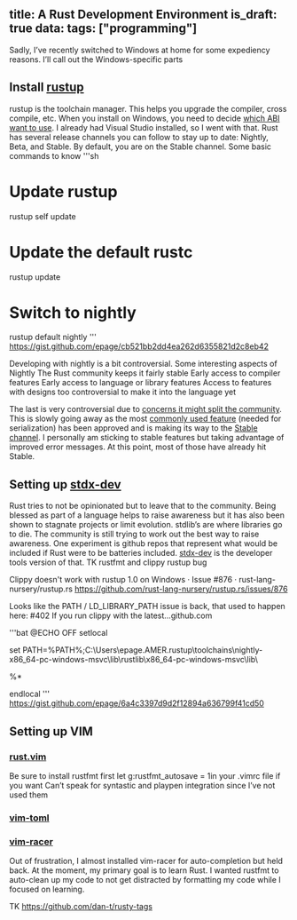 title: A Rust Development Environment
is_draft: true
data:
    tags: ["programming"]
---
Sadly, I’ve recently switched to Windows at home for some expediency reasons. I’ll call out the Windows-specific parts

## Install [rustup](https://www.rust-lang.org/en-US/install.html)

rustup is the toolchain manager. This helps you upgrade the compiler, cross compile, etc.
When you install on Windows, you need to decide [which ABI want to use](https://github.com/rust-lang-nursery/rustup.rs/blob/master/README.md#working-with-rust-on-windows). I already had Visual Studio installed, so I went with that.
Rust has several release channels you can follow to stay up to date: Nightly, Beta, and Stable. By default, you are on the Stable channel.
Some basic commands to know
'''sh
# Update rustup
rustup self update
# Update the default rustc
rustup update
# Switch to nightly
rustup default nightly
'''
https://gist.github.com/epage/cb521bb2dd4ea262d6355821d2c8eb42


Developing with nightly is a bit controversial. Some interesting aspects of Nightly
The Rust community keeps it fairly stable
Early access to compiler features
Early access to language or library features
Access to features with designs too controversial to make it into the language yet

The last is very controversial due to [concerns it might split the community](https://news.ycombinator.com/item?id=13251729). This is slowly going away as the most [commonly used feature](https://github.com/rust-lang/rfcs/blob/master/text/1681-macros-1.1.md) (needed for serialization) has been approved and is making its way to the [Stable channel](https://github.com/rust-lang/rust/blob/master/RELEASES.md).
I personally am sticking to stable features but taking advantage of improved error messages. At this point, most of those have already hit Stable.

## Setting up [stdx-dev](https://github.com/llogiq/stdx-dev)

Rust tries to not be opinionated but to leave that to the community. Being blessed as part of a language helps to raise awareness but it has also been shown to stagnate projects or limit evolution. stdlib’s are where libraries go to die.
The community is still trying to work out the best way to raise awareness. One experiment is github repos that represent what would be included if Rust were to be batteries included. [stdx-dev](https://github.com/llogiq/stdx-dev) is the developer tools version of that.
TK rustfmt and clippy
rustup bug

Clippy doesn't work with rustup 1.0 on Windows · Issue #876 · rust-lang-nursery/rustup.rs
https://github.com/rust-lang-nursery/rustup.rs/issues/876

Looks like the PATH / LD_LIBRARY_PATH issue is back, that used to happen here: #402 If you run clippy with the latest…github.com

'''bat
@ECHO OFF
setlocal

set PATH=%PATH%;C:\Users\epage.AMER\.rustup\toolchains\nightly-x86_64-pc-windows-msvc\lib\rustlib\x86_64-pc-windows-msvc\lib\

%*

endlocal
'''
https://gist.github.com/epage/6a4c3397d9d2f12894a636799f41cd50




## Setting up VIM

### [rust.vim](https://github.com/rust-lang/rust.vim)
Be sure to install rustfmt first
let g:rustfmt_autosave = 1in your .vimrc file if you want
Can’t speak for syntastic and playpen integration since I’ve not used them

### [vim-toml](https://github.com/cespare/vim-toml)

### [vim-racer](https://github.com/racer-rust/vim-racer)

Out of frustration, I almost installed vim-racer for auto-completion but held back. At the moment, my primary goal is to learn Rust. I wanted rustfmt to auto-clean up my code to not get distracted by formatting my code while I focused on learning.

TK https://github.com/dan-t/rusty-tags
